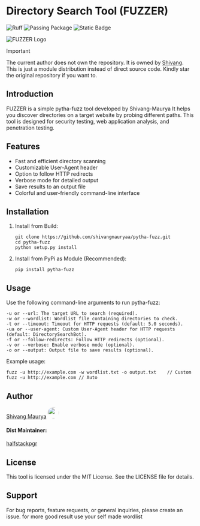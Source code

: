# Directory Search Tool (FUZZER)


![Ruff](https://camo.githubusercontent.com/18c26428c337f9d641fa09b629a3a03b514e8ac84b57974a0ed7d1b38e14e060/68747470733a2f2f696d672e736869656c64732e696f2f656e64706f696e743f75726c3d68747470733a2f2f7261772e67697468756275736572636f6e74656e742e636f6d2f61737472616c2d73682f727566662f6d61696e2f6173736574732f62616467652f76322e6a736f6e) 
![Passing Package](https://github.com/halfstackpgr/pytha-fuzz/actions/workflows/python-publish.yml/badge.svg)
![Static Badge](https://img.shields.io/badge/python-Strict-checking?style=plastic&logo=python&label=Type-Checking&labelColor=yellow)

![FUZZER Logo](https://static.thenounproject.com/png/2221438-200.png)



> [!IMPORTANT]
> The current author does not own the repository. It is owned by [Shivang](https://github.com/shivangmauryaa/pytha-fuzz). This is just a module distribution instead of direct source code. Kindly star the original repository if you want to.



## Introduction

FUZZER is a simple pytha-fuzz tool developed by Shivang-Maurya It helps you discover directories on a target website by probing different paths. This tool is designed for security testing, web application analysis, and penetration testing.

## Features

- Fast and efficient directory scanning
- Customizable User-Agent header
- Option to follow HTTP redirects
- Verbose mode for detailed output
- Save results to an output file
- Colorful and user-friendly command-line interface

## Installation

1. Install from Build:
   ```shell
   git clone https://github.com/shivangmauryaa/pytha-fuzz.git
   cd pytha-fuzz
   python setup.py install
   ```
2. Install from PyPi as Module (Recommended):
   ```shell
   pip install pytha-fuzz
   ```

## Usage

Use the following command-line arguments to run pytha-fuzz:
```shell
-u or --url: The target URL to search (required).
-w or --wordlist: Wordlist file containing directories to check.
-t or --timeout: Timeout for HTTP requests (default: 5.0 seconds).
-ua or --user-agent: Custom User-Agent header for HTTP requests (default: DirectorySearchBot).
-f or --follow-redirects: Follow HTTP redirects (optional).
-v or --verbose: Enable verbose mode (optional).
-o or --output: Output file to save results (optional).
```

Example usage:
```shell
fuzz -u http://example.com -w wordlist.txt -o output.txt    // Custom
fuzz -u http://example.com // Auto
```



## Author
[Shivang Maurya](https://github.com/shivangmauryaa)
[<img src="https://github.com/halfstackpgr/pytha-fuzz/assets/118044992/5c0af136-eafa-4641-ae73-4b683c582f64" width="30" style="border-radius: 50%;">](https://www.linkedin.com/in/shivangmauryaa/)


#### Dist Maintainer:
[halfstackpgr](https://github.com/halfstackpgr/pytha-fuzz)


## License

This tool is licensed under the MIT License. See the LICENSE file for details.

## Support
For bug reports, feature requests, or general inquiries, please create an issue. for more good result use your self made wordlist 

